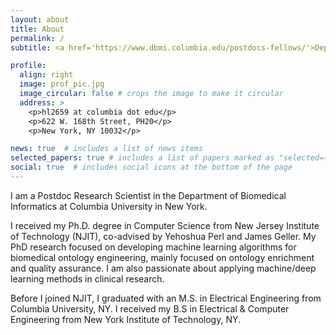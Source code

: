 ```yaml
---
layout: about
title: About
permalink: /
subtitle: <a href='https://www.dbmi.columbia.edu/postdocs-fellows/'>Department of Biomedical Informatics</a>. Columbia University.

profile:
  align: right
  image: prof_pic.jpg
  image_circular: false # crops the image to make it circular
  address: >
    <p>hl2659 at columbia dot edu</p>
    <p>622 W. 168th Street, PH20</p>
    <p>New York, NY 10032</p>

news: true  # includes a list of news items
selected_papers: true # includes a list of papers marked as "selected={true}"
social: true  # includes social icons at the bottom of the page
---
```


I am a Postdoc Research Scientist in the Department of Biomedical Informatics at Columbia University in New York.

I received my Ph.D. degree in Computer Science from New Jersey Institute of Technology (NJIT), co-advised by Yehoshua Perl and James Geller. My PhD research focused on developing machine learning algorithms for biomedical ontology engineering, mainly focused on ontology enrichment and quality assurance. 
I am also passionate about applying machine/deep learning methods in clinical research.

Before I joined NJIT, I graduated with an M.S. in Electrical Engineering from Columbia University, NY. I received my B.S in Electrical & Computer Engineering from New York Institute of Technology, NY.